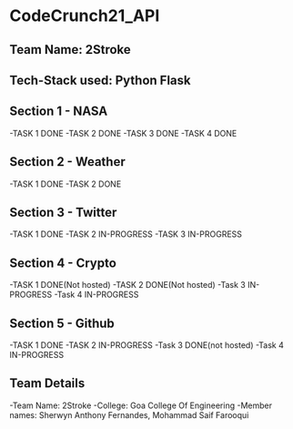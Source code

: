 # CodeCrunch21_API
## Team Name: 2Stroke
## Tech-Stack used: Python Flask

## Section 1 - NASA
 -TASK 1 DONE
 -TASK 2 DONE
 -TASK 3 DONE
 -TASK 4 DONE


## Section 2 - Weather
 -TASK 1 DONE
 -TASK 2 DONE


## Section 3 - Twitter
 -TASK 1 DONE
 -TASK 2 IN-PROGRESS
 -TASK 3 IN-PROGRESS

## Section 4 - Crypto
  -TASK 1 DONE(Not hosted)
  -TASK 2 DONE(Not hosted)
  -Task 3 IN-PROGRESS
  -Task 4 IN-PROGRESS

## Section 5 - Github
  -TASK 1 DONE
  -TASK 2 IN-PROGRESS
  -Task 3 DONE(not hosted)
  -Task 4 IN-PROGRESS


## Team Details
-Team Name: 2Stroke
-College: Goa College Of Engineering
-Member names: Sherwyn Anthony Fernandes, Mohammad Saif Farooqui
